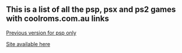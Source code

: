 ## This is a list of all the psp, psx and ps2 games with coolroms.com.au links

[Previous version for psp only](https://github.com/SkillGG/pspids)

[Site available here](http://psxid.netlify.app)
